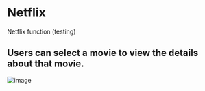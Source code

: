 # Netflix
Netflix function (testing)


## Users can select a movie to view the details about that movie.
![image](https://user-images.githubusercontent.com/74015697/211166873-2a4050cc-5d81-44fc-8f4e-0b29c5acb76f.png)
